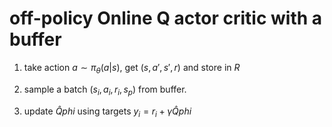 # off-policy Online Q actor critic with a buffer
1. take action $a \sim \pi_{\theta}(a|s)$, get $(s,a',s',r)$ and store in $R$

2. sample a batch $(s_{i}, a_{i},r_{i},s_{p})$ from buffer.

3. update ${\hat{Q}}{phi}$ using targets $y_{i} = r_{i} + \gamma\hat{Q}{phi}$
